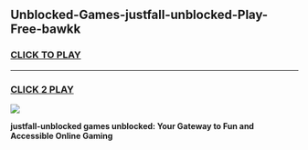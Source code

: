 
## Unblocked-Games-justfall-unblocked-Play-Free-bawkk
<h3>
<a href="https://premium76.site?title=justfall-unblocked&ref=18A1">CLICK TO PLAY</a></h3>
<hr>

<h3>
<a href="https://premium76.site?title=justfall-unblocked&ref=18A1">CLICK 2 PLAY</a>
  
</h3>

<a href="https://premium76.site?title=justfall-unblocked&ref=18A1"><img src="https://clearcache.store/games.png"></a>


**justfall-unblocked games unblocked: Your Gateway to Fun and Accessible Online Gaming**
